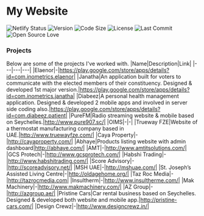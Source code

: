# My Website

![Netlify Status](https://api.netlify.com/api/v1/badges/e5f445ee-4cf3-4bc3-bbac-eb34a7ed2ace/deploy-status)
![Version](https://img.shields.io/static/v1?label=Version&message=1.4.3&color=greeen)
![Code Size](https://img.shields.io/github/languages/code-size/ctrleffive/ctrleffive?label=Code%20Size)
![License](https://img.shields.io/github/license/ctrleffive/ctrleffive?label=License)
![Last Commit](https://img.shields.io/github/last-commit/ctrleffive/ctrleffive?label=Last%20Commit)
![Open Source Love](https://img.shields.io/static/v1?logo=open-source-initiative&style=flat&label=Open%20Source&logoColor=white&color=success&message=Love)

### Projects
Below are some of the projects I've worked with.
|Name|Description|Link|
|---|---|---|
|Elaenor|-|https://play.google.com/store/apps/details?id=com.inometrics.elaenor|
|Janatha|An application built for voters to communicate with the elected members of their constituency. Designed & developed 1st major version.|https://play.google.com/store/apps/details?id=com.inometrics.janatha|
|Diabeez|A personal health management application. Designed & developed 2 mobile apps and involved in server side coding also.|https://play.google.com/store/apps/details?id=com.diabeez.patient|
|PureFM|Radio streaming website & mobile based on Seychelles.|http://www.pure907.sc/|
|OIMS|-|-|
|Trueway FZE|Website of a thermostat manufacturing company based in UAE.|http://www.truewayfze.com/|
|Caya Property|-|http://cayaproperty.com/|
|Abhaye|Products listing website with admin dashboard|http://abhaye.com/|
|AMT|-|http://www.amtitsolutions.com/|
|GCS Protech|-|http://www.gcsprotech.com/|
|Habshi Trading|-|http://www.habshitrading.com/|
|Score Advisory|-|http://scoreadvisory.net/|
|MSH UAE|-|http://mshuae.com/|
|St. Joseph’s Assisted Living Centre|-|http://oldagehome.org/|
|Taz Roc Media|-|http://tazrocmedia.com|
|Insultherm|-|http://www.insultherme.com/|
|Mak Machinery|-|http://www.makmachinery.com/|
|AZ Group|-|http://azgroup.ae/|
|Pristine Cars|Car rental business based on Seychelles. Designed & developed both website and mobile app.|http://pristine-cars.com/|
|Design Crewz|-|http://www.designcrewz.in/|
